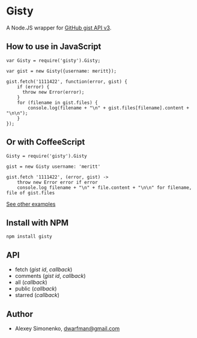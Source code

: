 # Gisty

A Node.JS wrapper for [GitHub gist API v3](http://developer.github.com/v3/gists/).

<!-- [The announcement in Russian of this module in my blog.](http://nko.io/paGOx1) -->

How to use in JavaScript
------------------------

	var Gisty = require('gisty').Gisty;

	var gist = new Gisty({username: meritt});

	gist.fetch('1111422', function(error, gist) {
		if (error) {
		  throw new Error(error);
		}
		for (filename in gist.files) {
			console.log(filename + "\n" + gist.files[filename].content + "\n\n");
		}
	});

Or with CoffeeScript
--------------------

	Gisty = require('gisty').Gisty

	gist = new Gisty username: 'meritt'

	gist.fetch '1111422', (error, gist) ->
		throw new Error error if error
		console.log filename + "\n" + file.content + "\n\n" for filename, file of gist.files

[See other examples](http://github.com/meritt/node-gisty/tree/master/examples)

Install with NPM
----------------

	npm install gisty

API
---

* fetch (*gist id*, *callback*)
* comments (*gist id*, *callback*)
* all (*callback*)
* public (*callback*)
* starred (*callback*)

Author
------

* Alexey Simonenko, dwarfman@gmail.com